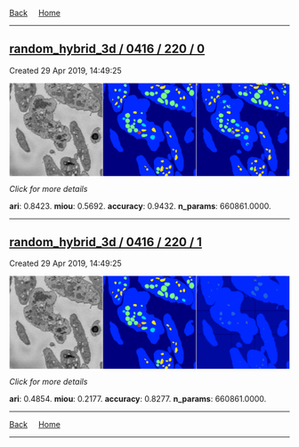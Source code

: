 
[Back](..)&nbsp;&nbsp;&nbsp;&nbsp;&nbsp;[Home](https://leapmanlab.github.io/snapshots)

---

<div class="summary"><a href="0"><h2>random_hybrid_3d / 0416 / 220 / 0</h2></a><p>Created 29 Apr 2019, 14:49:25
</p><a href="0"><img src="0/media/summary.png" align="center"></a><p>
<i>Click for more details</i>
</p></div>

**ari**: 0.8423. **miou**: 0.5692. **accuracy**: 0.9432. **n_params**: 660861.0000. 

---

<div class="summary"><a href="1"><h2>random_hybrid_3d / 0416 / 220 / 1</h2></a><p>Created 29 Apr 2019, 14:49:25
</p><a href="1"><img src="1/media/summary.png" align="center"></a><p>
<i>Click for more details</i>
</p></div>

**ari**: 0.4854. **miou**: 0.2177. **accuracy**: 0.8277. **n_params**: 660861.0000. 

---

[Back](..)&nbsp;&nbsp;&nbsp;&nbsp;&nbsp;[Home](https://leapmanlab.github.io/snapshots)

---